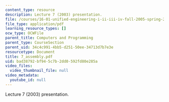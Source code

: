```yaml
---
content_type: resource
description: Lecture 7 (2003) presentation.
file: /courses/16-01-unified-engineering-i-ii-iii-iv-fall-2005-spring-2006/bad38792bf945c7b2dd0592fd80e285a_7_assembly.pdf
file_type: application/pdf
learning_resource_types: []
ocw_type: OCWFile
parent_title: Computers and Programming
parent_type: CourseSection
parent_uid: 34c4c991-4bb5-d251-50ee-34713d7b7e3e
resourcetype: Document
title: 7_assembly.pdf
uid: bad38792-bf94-5c7b-2dd0-592fd80e285a
video_files:
  video_thumbnail_file: null
video_metadata:
  youtube_id: null
---
```

Lecture 7 (2003) presentation.

